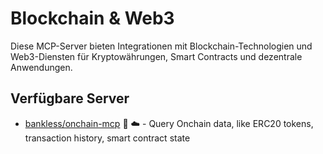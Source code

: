 # Blockchain & Web3

Diese MCP-Server bieten Integrationen mit Blockchain-Technologien und Web3-Diensten für Kryptowährungen, Smart Contracts und dezentrale Anwendungen.

## Verfügbare Server

- [bankless/onchain-mcp](https://github.com/bankless/onchain-mcp) 📇 ☁️ - Query Onchain data, like ERC20 tokens, transaction history, smart contract state 